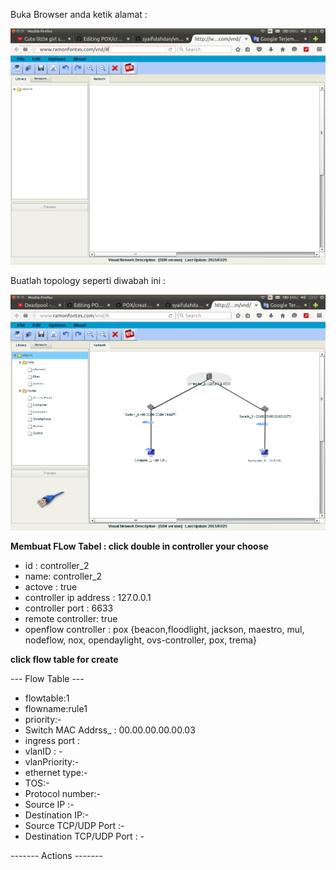 


Buka Browser anda ketik alamat : 

![alt tag](https://github.com/syaifulahdan/POX/blob/master/vnd/image/Screenshot%20from%202016-04-12%2023:53:02.png)


Buatlah topology seperti diwabah ini :

![alt tag](https://github.com/syaifulahdan/POX/blob/master/vnd/image/Screenshot%20from%202016-04-12%2023:57:27.png)


<b>Membuat FLow Tabel : click double in controller your choose</b>

- id  : controller_2
- name: controller_2
- actove : true
- controller ip address : 127.0.0.1
- controller port : 6633
- remote controller: true
- openflow controller : pox {beacon,floodlight, jackson, maestro, mul, nodeflow, nox, opendaylight, ovs-controller, pox, trema}

<b>click flow table for create</b>

--- Flow Table ---

- flowtable:1
- flowname:rule1
- priority:-
- Switch MAC Addrss_ : 00.00.00.00.00.03
- ingress port :
- vlanID : -
- vlanPriority:-
- ethernet type:-
- TOS:-
- Protocol number:-
- Source IP :-
- Destination IP:-
- Source TCP/UDP Port :-
- Destination TCP/UDP Port : -

------- Actions -------
